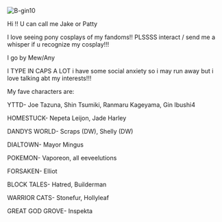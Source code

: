 ![B-gin10](https://github.com/user-attachments/assets/29c4d0bb-0a56-48e8-9036-42b75ad9f3ac)

Hi !! U can call me Jake or Patty

I love seeing pony cosplays of my fandoms!! PLSSSS interact / send me a whisper if u recognize my cosplay!!!

I go by Mew/Any

I TYPE IN CAPS A LOT i have some social anxiety so i may run away but i love talking abt my interests!!!




My fave characters are:


YTTD- Joe Tazuna, Shin Tsumiki, Ranmaru Kageyama, Gin Ibushi4

HOMESTUCK- Nepeta Leijon, Jade Harley

DANDYS WORLD- Scraps (DW), Shelly (DW)

DIALTOWN- Mayor Mingus

POKEMON- Vaporeon, all eeveelutions

FORSAKEN- Elliot

BLOCK TALES- Hatred, Builderman

WARRIOR CATS- Stonefur, Hollyleaf

GREAT GOD GROVE- Inspekta
